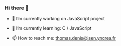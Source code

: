 ### Hi there 👋

- 🔭 I’m currently working on JavaScript project
- 🌱 I’m currently learning: C / JavaScript 

- 📫 How to reach me: thomas.denis@isen.yncrea.fr

